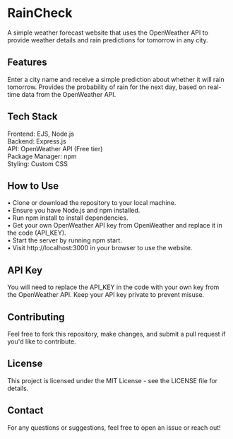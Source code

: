 # RainCheck 

A simple weather forecast website that uses the OpenWeather API to provide weather details and rain predictions for tomorrow in any city.

## Features

Enter a city name and receive a simple prediction about whether it will rain tomorrow.
Provides the probability of rain for the next day, based on real-time data from the OpenWeather API.

## Tech Stack

Frontend: EJS, Node.js  
Backend: Express.js  
API: OpenWeather API (Free tier)  
Package Manager: npm  
Styling: Custom CSS

## How to Use

• Clone or download the repository to your local machine.  
• Ensure you have Node.js and npm installed.  
• Run npm install to install dependencies.  
• Get your own OpenWeather API key from OpenWeather and replace it in the code (API_KEY).  
• Start the server by running npm start.  
• Visit http://localhost:3000 in your browser to use the website.

## API Key

You will need to replace the API_KEY in the code with your own key from the OpenWeather API.
Keep your API key private to prevent misuse.

## Contributing

Feel free to fork this repository, make changes, and submit a pull request if you'd like to contribute.

## License

This project is licensed under the MIT License - see the LICENSE file for details.

## Contact
For any questions or suggestions, feel free to open an issue or reach out!
